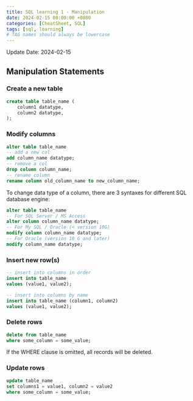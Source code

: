 ```yaml
---
title: SQL learning 1 - Manipulation
date: 2024-02-15 00:00:00 +0800
categories: [CheatSheet, SQL]
tags: [sql, learning]
# TAG names should always be lowercase
---
```

Update Date: 2024-02-15

## Manipulation Statements
### Create a new table
```sql
create table table_name (
    column1 datatype,
    column2 datatype,
);
```

### Modify columns
```sql
alter table table_name
-- add a new col
add column_name datatype;
-- remove a col
drop column column_name;
-- rename column
rename column old_column_name to new_column_name;
```
To change data type of a column, there are 3 syntaxes for different SQL database engine: 
```sql
alter table table_name
-- For SQL Server / MS Access
alter column column_name datatype;
-- For My SQL / Oracle (< version 10G)
modify column column_name datatype;
-- For Oracle (version 10 G and later)
modify column_name datatype;
```


### Insert new row(s)
```sql
-- insert into columns in order
insert into table_name
values (value1, value2);

-- insert into columns by name
insert into table_name (column1, column2)
values (value1, value2);
```

### Delete rows
```sql
delete from table_name
where some_column = some_value;
```
If the WHERE clause is omitted, all records will be deleted.

### Update rows
```sql
update table_name
set columns1 = value1, column2 = value2
where some_column = some_value;
```